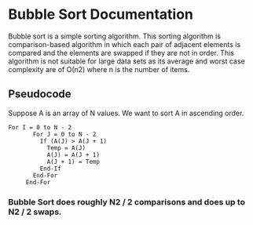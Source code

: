 # Bubble Sort Documentation

Bubble sort is a simple sorting algorithm. This sorting algorithm is comparison-based algorithm in which each pair of adjacent elements is compared and the elements are swapped if they are not in order. This algorithm is not suitable for large data sets as its average and worst case complexity are of Ο(n2) where n is the number of items.

## Pseudocode

Suppose A is an array of N values. We want to sort A in ascending order.

```
For I = 0 to N - 2
       For J = 0 to N - 2
         If (A(J) > A(J + 1)
           Temp = A(J)
           A(J) = A(J + 1)
           A(J + 1) = Temp
         End-If
       End-For
     End-For

```

### Bubble Sort does roughly N**2 / 2 comparisons and does up to N**2 / 2 swaps.

